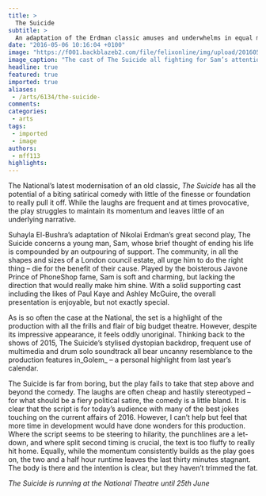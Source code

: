 ```yaml
---
title: >
  The Suicide
subtitle: >
  An adaptation of the Erdman classic amuses and underwhelms in equal measure
date: "2016-05-06 10:16:04 +0100"
image: "https://f001.backblazeb2.com/file/felixonline/img/upload/201605061115-felix-8_thesuicidecompany_photobyjohanpersson.jpg"
image_caption: "The cast of The Suicide all fighting for Sam’s attention."
headline: true
featured: true
imported: true
aliases:
 - /arts/6134/the-suicide-
comments:
categories:
 - arts
tags:
 - imported
 - image
authors:
 - mff113
highlights:
---
```


The National’s latest modernisation of an old classic, _The Suicide_ has all the potential of a biting satirical comedy with little of the finesse or foundation to really pull it off. While the laughs are frequent and at times provocative, the play struggles to maintain its momentum and leaves little of an underlying narrative.

Suhayla El-Bushra’s adaptation of Nikolai Erdman’s great second play, The Suicide concerns a young man, Sam, whose brief thought of ending his life is compounded by an outpouring of support. The community, in all the shapes and sizes of a London council estate, all urge him to do the right thing – die for the benefit of their cause. Played by the boisterous Javone Prince of PhoneShop fame, Sam is soft and charming, but lacking the direction that would really make him shine. With a solid supporting cast including the likes of Paul Kaye and Ashley McGuire, the overall presentation is enjoyable, but not exactly special.

As is so often the case at the National, the set is a highlight of the production with all the frills and flair of big budget theatre. However, despite its impressive appearance, it feels oddly unoriginal. Thinking back to the shows of 2015, The Suicide’s stylised dystopian backdrop, frequent use of multimedia and drum solo soundtrack all bear uncanny resemblance to the production features in_Golem_ – a personal highlight from last year’s calendar.

The Suicide is far from boring, but the play fails to take that step above and beyond the comedy. The laughs are often cheap and hastily stereotyped – for what should be a fiery political satire, the comedy is a little bland. It is clear that the script is for today’s audience with many of the best jokes touching on the current affairs of 2016. However, I can’t help but feel that more time in development would have done wonders for this production. Where the script seems to be steering to hilarity, the punchlines are a let-down, and where split second timing is crucial, the text is too fluffy to really hit home. Equally, while the momentum consistently builds as the play goes on, the two and a half hour runtime leaves the last thirty minutes stagnant. The body is there and the intention is clear, but they haven’t trimmed the fat.

_The Suicide is running at the National Theatre until 25th June_
